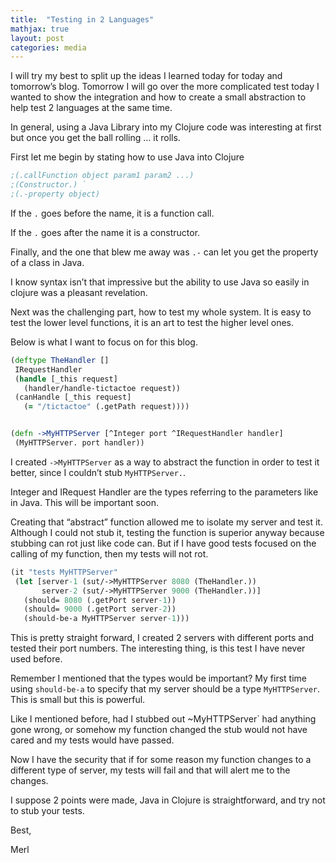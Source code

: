 ```yaml
---
title:  "Testing in 2 Languages"
mathjax: true
layout: post
categories: media
---
```



I will try my best to split up the ideas I learned today for today and tomorrow’s blog. Tomorrow I will go over the more complicated test today I wanted to show the integration and how to create a small abstraction to help test 2 languages at the same time.


In general, using a Java Library into my Clojure code was interesting at first but once you get the ball rolling … it rolls.


First let me begin by stating how to use Java into Clojure

```clojure 
;(.callFunction object param1 param2 ...) 
;(Constructor.) `
;(.-property object) 
```

If the `.` goes before the name, it is a function call. 

If the `.` goes after the name it is a constructor. 

Finally, and the one that blew me away was `.-` can let you get the property of a class in Java. 

I know syntax isn’t that impressive but the ability to use Java so easily in clojure was a pleasant revelation. 

Next was the challenging part, how to test my whole system. It is easy to test the lower level functions, it is an art to test the higher level ones. 

Below is what I want to focus on for this blog. 

```clojure
(deftype TheHandler []
 IRequestHandler
 (handle [_this request]
   (handler/handle-tictactoe request))
 (canHandle [_this request]
   (= "/tictactoe" (.getPath request))))


(defn ->MyHTTPServer [^Integer port ^IRequestHandler handler]
 (MyHTTPServer. port handler))

```

I created `->MyHTTPServer` as a way to abstract the function in order to test it better, since I couldn’t stub `MyHTTPServer.`.

Integer and IRequest Handler are the types referring to the parameters like in Java. This will be important soon.

Creating that “abstract” function allowed me to isolate my server and test it. Although I could not stub it, testing the function is superior anyway because stubbing can rot just like code can. But if I have good tests focused on the calling of my function, then my tests will not rot.

```clojure
(it "tests MyHTTPServer"
 (let [server-1 (sut/->MyHTTPServer 8080 (TheHandler.))
       server-2 (sut/->MyHTTPServer 9000 (TheHandler.))]
   (should= 8080 (.getPort server-1))
   (should= 9000 (.getPort server-2))
   (should-be-a MyHTTPServer server-1)))
```

This is pretty straight forward, I created 2 servers with different ports and tested their port numbers. The interesting thing, is this test I have never used before.

Remember I mentioned that the types would be important? My first time using `should-be-a` to specify that my server should be a type `MyHTTPServer`. This is small but this is powerful.

Like I mentioned before, had I stubbed out ~MyHTTPServer` had anything gone wrong, or somehow my function changed the stub would not have cared and my tests would have passed.

Now I have the security that if for some reason my function changes to a different type of server, my tests will fail and that will alert me to the changes.

I suppose 2 points were made, Java in Clojure is straightforward, and try not to stub your tests.


Best,

Merl
